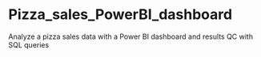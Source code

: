 # Pizza_sales_PowerBI_dashboard
Analyze a pizza sales data with a Power BI dashboard and results QC with SQL queries
